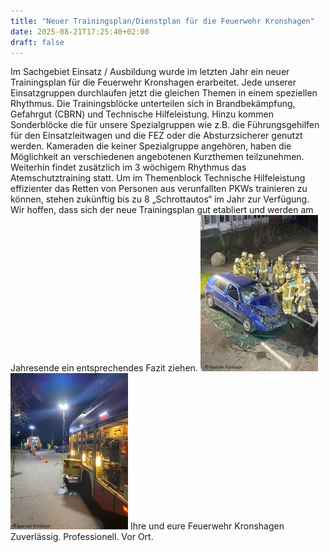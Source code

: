 ```yaml
---
title: "Neuer Trainingsplan/Dienstplan für die Feuerwehr Kronshagen"
date: 2025-08-21T17:25:40+02:00
draft: false
---
```


Im Sachgebiet Einsatz / Ausbildung wurde im letzten Jahr ein neuer Trainingsplan für die Feuerwehr Kronshagen erarbeitet. Jede unserer Einsatzgruppen durchlaufen jetzt die gleichen Themen in einem speziellen Rhythmus.
Die Trainingsblöcke unterteilen sich in Brandbekämpfung, Gefahrgut (CBRN) und Technische Hilfeleistung. Hinzu kommen Sonderblöcke die für unsere Spezialgruppen wie z.B. die Führungsgehilfen für den Einsatzleitwagen und die FEZ oder die Absturzsicherer genutzt werden. Kameraden die keiner Spezialgruppe angehören, haben die Möglichkeit an verschiedenen angebotenen Kurzthemen teilzunehmen. Weiterhin findet zusätzlich im 3 wöchigem Rhythmus das Atemschutztraining statt. Um im Themenblock Technische Hilfeleistung effizienter das Retten von Personen aus verunfallten PKWs trainieren zu können, stehen zukünftig bis zu 8 „Schrottautos“ im Jahr zur Verfügung. Wir hoffen, dass sich der neue Trainingsplan gut etabliert und werden am Jahresende ein entsprechendes Fazit ziehen.
[![Neuer Trainingsplan/Dienstplan](img/b_0_250_16777215_00_images_artikel_NeuerDienstplan1.jpg)](/images/artikel/NeuerDienstplan1.jpg)
[![Neuer Trainingsplan/Dienstplan](img/b_0_250_16777215_00_images_artikel_NeuerDienstplan2.jpg)](/images/artikel/NeuerDienstplan2.jpg)
Ihre und eure Feuerwehr Kronshagen  
Zuverlässig. Professionell. Vor Ort.
